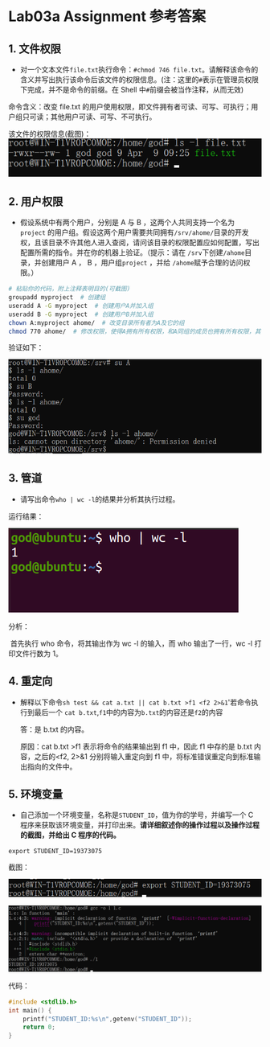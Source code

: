 # Lab03a Assignment 参考答案

## 1. 文件权限

- 对一个文本文件`file.txt`执行命令：`#chmod 746 file.txt`。请解释该命令的含义并写出执行该命令后该文件的权限信息。(注：这里的`#`表示在管理员权限下完成，并不是命令的前缀。在 Shell 中`#`前缀会被当作注释，从而无效)

命令含义：改变 file.txt 的用户使用权限，即文件拥有者可读、可写、可执行；用户组只可读；其他用户可读、可写、不可执行。

该文件的权限信息(截图)：![1](img\1.png)

## 2. 用户权限

- 假设系统中有两个用户，分别是 A 与 B ，这两个人共同支持一个名为 `project` 的用户组。假设这两个用户需要共同拥有`/srv/ahome/`目录的开发权，且该目录不许其他人进入查阅，请问该目录的权限配置应如何配置，写出配置所需的指令。并在你的机器上验证。（提示：请在 `/srv`下创建`/ahome`目录，并创建用户 A ， B ，用户组`project` ，并给 `/ahome`赋予合理的访问权限。）

```bash
# 粘贴你的代码，附上注释表明目的(可截图)
groupadd myproject  # 创建组
useradd A -G myproject  # 创建用户A并加入组
useradd B -G myproject  # 创建用户B并加入组
chown A:myproject ahome/  # 改变目录所有者为A及它的组
chmod 770 ahome/  # 修改权限，使得A拥有所有权限，和A同组的成员也拥有所有权限，其他用户无任何权限。
```

验证如下：

![6](img\6.png)

## 3. 管道

- 请写出命令`who | wc -l`的结果并分析其执行过程。

运行结果：

![7](img\7.png)

分析：

​ 首先执行 who 命令，将其输出作为 wc -l 的输入，而 who 输出了一行，wc -l 打印文件行数为 1。

## 4. 重定向

- 解释以下命令`sh test && cat a.txt || cat b.txt >f1 <f2 2>&1`'若命令执行到最后一个 `cat b.txt`,`f1`中的内容为`b.txt`的内容还是`f2`的内容

  答：是 b.txt 的内容。

  原因：cat b.txt >f1 表示将命令的结果输出到 f1 中，因此 f1 中存的是 b.txt 内容，之后的<f2, 2>&1 分别将输入重定向到 f1 中，将标准错误重定向到标准输出指向的文件中。

## 5. 环境变量

- 自己添加一个环境变量，名称是`STUDENT_ID`，值为你的学号，并编写一个 C 程序来获取该环境变量，并打印出来。**请详细叙述你的操作过程以及操作过程的截图，并给出 C 程序的代码。**

```shell
export STUDENT_ID=19373075
```

截图：

![4](img\4.png)

![5](img\5.png)

代码：

```c
#include <stdlib.h>
int main() {
 	printf("STUDENT_ID:%s\n",getenv("STUDENT_ID"));
 	return 0;
}
```
